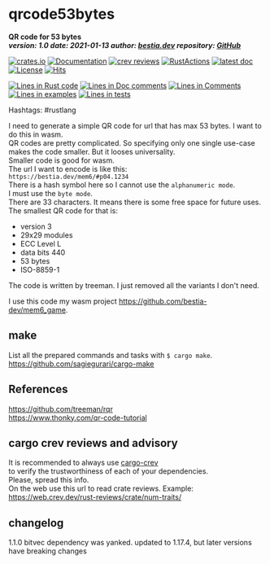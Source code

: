 [comment]: # (lmake_md_to_doc_comments segment start A)

# qrcode53bytes

[comment]: # (lmake_cargo_toml_to_md start)

**QR code for 53 bytes**  
 ***version: 1.0  date: 2021-01-13 author: [bestia.dev](https://bestia.dev) repository: [GitHub](https://github.com/bestia-dev/qrcode53bytes)***  

[comment]: # (lmake_cargo_toml_to_md end)

[![crates.io](https://img.shields.io/crates/v/qrcode53bytes.svg)](https://crates.io/crates/qrcode53bytes)
[![Documentation](https://docs.rs/qrcode53bytes/badge.svg)](https://docs.rs/qrcode53bytes/)
[![crev reviews](https://web.crev.dev/rust-reviews/badge/crev_count/qrcode53bytes.svg)](https://web.crev.dev/rust-reviews/crate/qrcode53bytes/)
[![RustActions](https://github.com/bestia-dev/qrcode53bytes/workflows/rust/badge.svg)](https://github.com/bestia-dev/qrcode53bytes/)
[![latest doc](https://img.shields.io/badge/latest_docs-GitHub-orange.svg)](https://bestia-dev.github.io/qrcode53bytes/qrcode53bytes/index.html)
[![License](https://img.shields.io/badge/license-MIT-blue.svg)](https://github.com/bestia-dev/qrcode53bytes/blob/master/LICENSE)
[![Hits](https://hits.seeyoufarm.com/api/count/incr/badge.svg?url=https%3A%2F%2Fgithub.com%2Fbestia-dev%2Fqrcode53bytes&count_bg=%2379C83D&title_bg=%23555555&icon=&icon_color=%23E7E7E7&title=hits&edge_flat=false)](https://hits.seeyoufarm.com)

[comment]: # (lmake_lines_of_code start)
[![Lines in Rust code](https://img.shields.io/badge/Lines_in_Rust-1474-green.svg)](https://github.com/bestia-dev/qrcode53bytes/)
[![Lines in Doc comments](https://img.shields.io/badge/Lines_in_Doc_comments-258-blue.svg)](https://github.com/bestia-dev/qrcode53bytes/)
[![Lines in Comments](https://img.shields.io/badge/Lines_in_comments-86-purple.svg)](https://github.com/bestia-dev/qrcode53bytes/)
[![Lines in examples](https://img.shields.io/badge/Lines_in_examples-31-yellow.svg)](https://github.com/bestia-dev/qrcode53bytes/)
[![Lines in tests](https://img.shields.io/badge/Lines_in_tests-0-orange.svg)](https://github.com/bestia-dev/qrcode53bytes/)

[comment]: # (lmake_lines_of_code end)

Hashtags: #rustlang

I need to generate a simple QR code for url that has max 53 bytes. I want to do this in wasm.  
QR codes are pretty complicated. So specifying only one single use-case makes the code smaller. But it looses universality.  
Smaller code is good for wasm.  
The url I want to encode is like this:  
`https://bestia.dev/mem6/#p04.1234`  
There is a hash symbol here so I cannot use the `alphanumeric mode`.  
I must use the `byte mode`.  
There are 33 characters. It means there is some free space for future uses.  
The smallest QR code for that is:

- version 3
- 29x29 modules
- ECC Level L
- data bits 440
- 53 bytes
- ISO-8859-1

The code is written by treeman. I just removed all the variants I don't need.  

I use this code my wasm project <https://github.com/bestia-dev/mem6_game>.  

## make

List all the prepared commands and tasks with `$ cargo make`.  
<https://github.com/sagiegurari/cargo-make>

## References

<https://github.com/treeman/rqr>  
<https://www.thonky.com/qr-code-tutorial>  

## cargo crev reviews and advisory

It is recommended to always use [cargo-crev](https://github.com/crev-dev/cargo-crev)  
to verify the trustworthiness of each of your dependencies.  
Please, spread this info.  
On the web use this url to read crate reviews. Example:  
<https://web.crev.dev/rust-reviews/crate/num-traits/>  

## changelog

1.1.0 bitvec dependency was yanked. updated to 1.17.4, but later versions have breaking changes  

[comment]: # (lmake_md_to_doc_comments segment end A)
